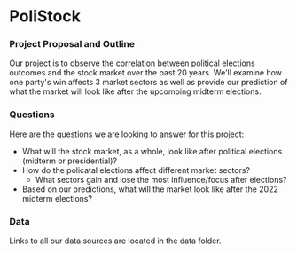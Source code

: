 # PoliStock

### Project Proposal and Outline

Our project is to observe the correlation between political elections outcomes and the stock market over the past 20 years. 
We'll examine how one party's win affects 3 market sectors as well as provide our prediction of what the market will look like after the upcomping midterm elections.

### Questions
Here are the questions we are looking to answer for this project:
* What will the stock market, as a whole, look like after political elections (midterm or presidential)?
* How do the policatal elections affect different market sectors? 
  * What sectors gain and lose the most influence/focus after elections?
* Based on our predictions, what will the market look like after the 2022 midterm elections?

### Data
Links to all our data sources are located in the data folder.
